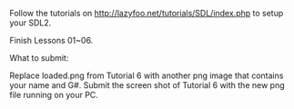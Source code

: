 Follow the tutorials on http://lazyfoo.net/tutorials/SDL/index.php to setup your SDL2.

Finish Lessons 01~06.

What to submit:

Replace loaded.png from Tutorial 6 with another png image that contains your name and G#. Submit the screen shot of Tutorial 6 with the new png file running on your PC. 

